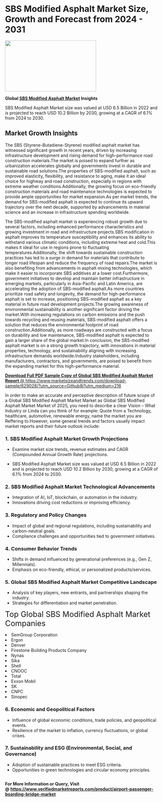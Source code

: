 <H1>SBS Modified Asphalt Market Size, Growth and Forecast from 2024 - 2031</H1><img class="aligncenter size-medium wp-image-584254" src="https://thirdeyenews.in/wp-content/uploads/2024/09/Global-Market-Research-300x168.jpeg" alt="" width="300" height="168" /><p><strong>Global&nbsp;<a href="https://www.marketsizeandtrends.com/download-sample/629028/?utm_source=Github8j?utm_medium=216">SBS Modified Asphalt Market</a> Insights</strong></p><p>SBS Modified Asphalt Market size was valued at USD 6.5 Billion in 2022 and is projected to reach USD 10.2 Billion by 2030, growing at a CAGR of 6.1% from 2024 to 2030.</p><p><h2>Market Growth Insights</h2> <p>The SBS (Styrene-Butadiene-Styrene) modified asphalt market has witnessed significant growth in recent years, driven by increasing infrastructure development and rising demand for high-performance road construction materials.The market is poised to expand further as urbanization accelerates globally and governments invest in durable and sustainable road solutions.The properties of SBS-modified asphalt, such as improved elasticity, flexibility, and resistance to aging, make it an ideal choice for highway and road construction, especially in regions with extreme weather conditions.Additionally, the growing focus on eco-friendly construction materials and road maintenance technologies is expected to provide ample opportunities for market expansion.As per market trends, the demand for SBS-modified asphalt is expected to continue its upward trajectory over the next decade, supported by advancements in material science and an increase in infrastructure spending worldwide.</p> <p><a href="#"></a></p> <p>The SBS-modified asphalt market is experiencing robust growth due to several factors, including enhanced performance characteristics and growing investment in road and infrastructure projects.SBS modification in asphalt improves its temperature susceptibility and enhances its ability to withstand various climatic conditions, including extreme heat and cold.This makes it ideal for use in regions prone to fluctuating temperatures.Additionally, the shift towards sustainable construction practices has led to a surge in demand for materials that contribute to longer road lifespan and reduce the frequency of road repairs.The market is also benefiting from advancements in asphalt mixing technologies, which make it easier to incorporate SBS additives at a lower cost.Furthermore, government initiatives to develop and maintain better infrastructure in emerging markets, particularly in Asia-Pacific and Latin America, are accelerating the adoption of SBS-modified asphalt.As more countries prioritize road safety and longevity, the demand for high-performance asphalt is set to increase, positioning SBS-modified asphalt as a key material in future road development projects.The growing awareness of environmental sustainability is another significant factor driving the market.With increasing regulations on carbon emissions and the push towards recycling and reusing materials, SBS-modified asphalt offers a solution that reduces the environmental footprint of road construction.Additionally, as more roadways are constructed with a focus on durability and low maintenance, SBS-modified asphalt is expected to gain a larger share of the global market.In conclusion, the SBS-modified asphalt market is on a strong growth trajectory, with innovations in material properties, technology, and sustainability aligning with increasing infrastructure demands worldwide.Industry stakeholders, including manufacturers, contractors, and governments, are poised to benefit from the expanding market for this high-performance material.</p> <p><a href="#"></p><p><span class=""><strong>Download Full PDF Sample Copy of Global SBS Modified Asphalt Market Report</strong> @ <a href="https://www.marketsizeandtrends.com/download-sample/629028/?utm_source=Github8j?utm_medium=216" target="_blank">https://www.marketsizeandtrends.com/download-sample/629028/?utm_source=Github8j?utm_medium=216</a></span></p><p>In order to make an accurate and perceptive description of future scope of a Global&nbsp;SBS Modified Asphalt Market Market as Global&nbsp;SBS Modified Asphalt Market Market of 2025, you need to describe a clear Vision &ndash; What Industry or Linda can you think of for example: Quote from a Technology, healthcare, automotive, renewable energy, name the market you are Reffering to.However, some general trends and factors usually impact market reports and their future outlook include:</p><h3>1.&nbsp;<strong>SBS Modified Asphalt Market Growth Projections</strong></h3><ul><li>Examine market size trends, revenue estimates and CAGR (Compounded Annual Growth Rate) projections.</li><li><p>SBS Modified Asphalt Market size was valued at USD 6.5 Billion in 2022 and is projected to reach USD 10.2 Billion by 2030, growing at a CAGR of 6.1% from 2024 to 2030.</p></li></ul><h3>2.&nbsp;<strong>SBS Modified Asphalt Market Technological Advancements</strong></h3><ul><li>Integration of AI, IoT, blockchain, or automation in the industry.</li><li>Innovations driving cost reductions or improving efficiency.</li></ul><h3>3.&nbsp;<strong>Regulatory and Policy Changes</strong></h3><ul><li>Impact of global and regional regulations, including sustainability and carbon-neutral goals.</li><li>Compliance challenges and opportunities tied to government initiatives.</li></ul><h3>4.&nbsp;<strong>Consumer Behavior Trends</strong></h3><ul><li>Shifts in demand influenced by generational preferences (e.g., Gen Z, Millennials).</li><li>Emphasis on eco-friendly, ethical, or personalized products/services.</li></ul><h3>5.&nbsp;<strong>Global SBS Modified Asphalt Market Competitive Landscape</strong></h3><ul><li>Analysis of key players, new entrants, and partnerships shaping the industry.</li><li>Strategies for differentiation and market penetration.</li></ul><p data-pm-slice="1 1 []"><span style="color: inherit; font-family: inherit; font-size: 25px;">Top Global SBS Modified Asphalt Market Companies</span></p><div class="" data-test-id=""><p><li>SemGroup Corporation</li><li> Ergon</li><li> Denver</li><li> Firestone Building Products Company</li><li> Nynas</li><li> Sika</li><li> Shell</li><li> CNOOC</li><li> Total</li><li> Exxon Mobil</li><li> SK</li><li> CNPC</li><li> Sinopec</li></p></div><h3>6.&nbsp;<strong>Economic and Geopolitical Factors</strong></h3><ul><li>Influence of global economic conditions, trade policies, and geopolitical events.</li><li>Resilience of the market to inflation, currency fluctuations, or global crises.</li></ul><h3>7.&nbsp;<strong>Sustainability and ESG (Environmental, Social, and Governance)</strong></h3><ul><li>Adoption of sustainable practices to meet ESG criteria.</li><li>Opportunities in green technologies and circular economy principles.</li></ul><h2><strong style="font-size: 14px;">For More Information or Query, Visit @&nbsp;</strong><a style="background-color: #ffffff; font-size: 14px;" href="https://www.marketsizeandtrends.com/report/sbs-modified-asphalt-market/" target="_blank">https://www.verifiedmarketreports.com/product/airport-passenger-boarding-bridge-market</a></h2>